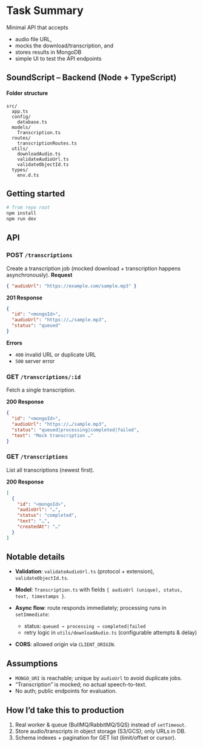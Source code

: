 # Task Summary

Minimal API that accepts

- audio file URL,
- mocks the download/transcription, and
- stores results in MongoDB
- simple UI to test the API endpoints

## SoundScript – Backend (Node + TypeScript)

#### Folder structure

```
src/
  app.ts
  config/
    database.ts
  models/
    Transcription.ts
  routes/
    transcriptionRoutes.ts
  utils/
    downloadAudio.ts
    validateAudioUrl.ts
    validateObjectId.ts
  types/
    env.d.ts
```

## Getting started

```bash
# from repo root
npm install
npm run dev
```

## API

### POST `/transcriptions`

Create a transcription job (mocked download + transcription happens asynchronously).
**Request**

```json
{ "audioUrl": "https://example.com/sample.mp3" }
```

**201 Response**

```json
{
  "id": "<mongoId>",
  "audioUrl": "https://…/sample.mp3",
  "status": "queued"
}
```

**Errors**

- `400` invalid URL or duplicate URL
- `500` server error

### GET `/transcriptions/:id`

Fetch a single transcription.

**200 Response**

```json
{
  "id": "<mongoId>",
  "audioUrl": "https://…/sample.mp3",
  "status": "queued|processing|completed|failed",
  "text": "Mock transcription …"
}
```

### GET `/transcriptions`

List all transcriptions (newest first).

**200 Response**

```json
[
  {
    "id": "<mongoId>",
    "audioUrl": "…",
    "status": "completed",
    "text": "…",
    "createdAt": "…"
  }
]
```

## Notable details

- **Validation**: `validateAudioUrl.ts` (protocol + extension), `validateObjectId.ts`.
- **Model**: `Transcription.ts` with fields `{ audioUrl (unique), status, text, timestamps }`.
- **Async flow**: route responds immediately; processing runs in `setImmediate`:

  - status: `queued → processing → completed|failed`
  - retry logic in `utils/downloadAudio.ts` (configurable attempts & delay)

- **CORS**: allowed origin via `CLIENT_ORIGIN`.

## Assumptions

- `MONGO_URI` is reachable; unique by `audioUrl` to avoid duplicate jobs.
- “Transcription” is mocked; no actual speech-to-text.
- No auth; public endpoints for evaluation.

## How I’d take this to production

1. Real worker & queue (BullMQ/RabbitMQ/SQS) instead of `setTimeout`.
2. Store audio/transcripts in object storage (S3/GCS); only URLs in DB.
3. Schema indexes + pagination for GET list (limit/offset or cursor).
